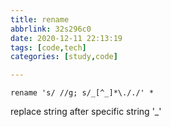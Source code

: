 ```yaml
---
title: rename
abbrlink: 32s296c0
date: 2020-12-11 22:13:19
tags: [code,tech]
categories: [study,code]

---
```


```
rename 's/ //g; s/_[^_]*\././' *
```

replace string after specific string '_'
